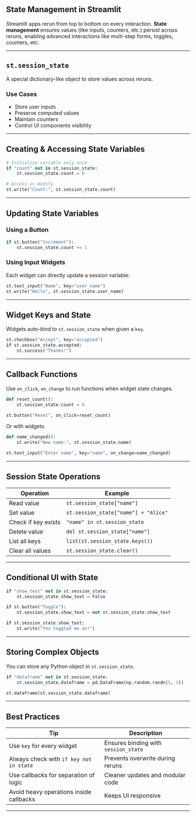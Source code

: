 ## **State Management in Streamlit**

Streamlit apps rerun from top to bottom on every interaction. **State management** ensures values (like inputs, counters, etc.) persist across reruns, enabling advanced interactions like multi-step forms, toggles, counters, etc.

---

## `st.session_state`

A special dictionary-like object to store values across reruns.

### **Use Cases**
- Store user inputs
- Preserve computed values
- Maintain counters
- Control UI components visibility

---

## **Creating & Accessing State Variables**

```python
# Initialize variable only once
if "count" not in st.session_state:
    st.session_state.count = 0

# Access or modify
st.write("Count:", st.session_state.count)
```

---

## **Updating State Variables**

### **Using a Button**
```python
if st.button("Increment"):
    st.session_state.count += 1
```

### **Using Input Widgets**
Each widget can directly update a session variable:

```python
st.text_input("Name", key="user_name")
st.write("Hello", st.session_state.user_name)
```

---

## **Widget Keys and State**

Widgets auto-bind to `st.session_state` when given a `key`.

```python
st.checkbox("Accept", key="accepted")
if st.session_state.accepted:
    st.success("Thanks!")
```

---

## **Callback Functions**

Use `on_click`, `on_change` to run functions when widget state changes.

```python
def reset_count():
    st.session_state.count = 0

st.button("Reset", on_click=reset_count)
```

Or with widgets:

```python
def name_changed():
    st.write("New name:", st.session_state.name)

st.text_input("Enter name", key="name", on_change=name_changed)
```

---

## **Session State Operations**

| Operation                         | Example                                 |
|----------------------------------|-----------------------------------------|
| Read value                       | `st.session_state["name"]`              |
| Set value                        | `st.session_state["name"] = "Alice"`    |
| Check if key exists              | `"name" in st.session_state`            |
| Delete value                     | `del st.session_state["name"]`          |
| List all keys                    | `list(st.session_state.keys())`         |
| Clear all values                 | `st.session_state.clear()`              |

---

## **Conditional UI with State**

```python
if "show_text" not in st.session_state:
    st.session_state.show_text = False

if st.button("Toggle"):
    st.session_state.show_text = not st.session_state.show_text

if st.session_state.show_text:
    st.write("You toggled me on!")
```

---

## **Storing Complex Objects**

You can store any Python object in `st.session_state`.

```python
if "dataframe" not in st.session_state:
    st.session_state.dataframe = pd.DataFrame(np.random.randn(5, 3))

st.dataframe(st.session_state.dataframe)
```

---

## **Best Practices**

| Tip                                       | Description                                 |
|------------------------------------------|---------------------------------------------|
| Use `key` for every widget                | Ensures binding with `session_state`        |
| Always check with `if key not in state`  | Prevents overwrite during reruns            |
| Use callbacks for separation of logic    | Cleaner updates and modular code            |
| Avoid heavy operations inside callbacks  | Keeps UI responsive                         |

---
